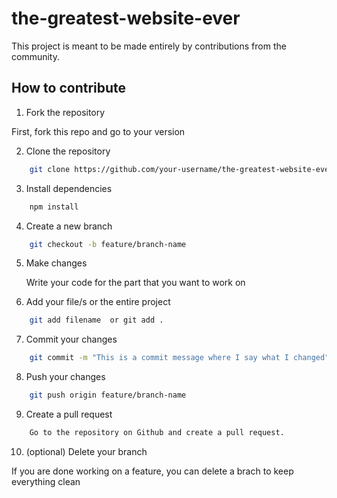 # the-greatest-website-ever

This project is meant to be made entirely by contributions from the community.


## How to contribute

1. Fork the repository

First, fork this repo and go to your version

2. Clone the repository

```bash
    git clone https://github.com/your-username/the-greatest-website-ever.git
```

3. Install dependencies
```bash
    npm install
```
4. Create a new branch

```bash
    git checkout -b feature/branch-name
```

5. Make changes

    Write your code for the part that you want to work on

6. Add your file/s or the entire project

```bash
    git add filename  or git add .
```

7. Commit your changes

```bash
    git commit -m "This is a commit message where I say what I changed"
```

8. Push your changes

```bash
    git push origin feature/branch-name
```

9. Create a pull request

```bash
    Go to the repository on Github and create a pull request.
```

10. (optional) Delete your branch

If you are done working on a feature, you can delete a brach to keep everything clean
